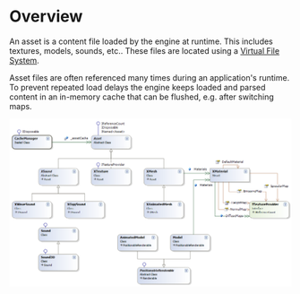# Overview

An asset is a content file loaded by the engine at runtime. This includes textures, models, sounds, etc.. These files are located using a [Virtual File System](vfs.md).

Asset files are often referenced many times during an application's runtime. To prevent repeated load delays the engine keeps loaded and parsed content in an in-memory cache that can be flushed, e.g. after switching maps.

![](../images/class_diagrams/assets.png)
